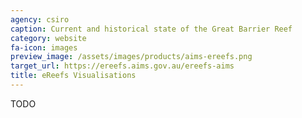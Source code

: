 ```yaml
---
agency: csiro
caption: Current and historical state of the Great Barrier Reef
category: website
fa-icon: images
preview_image: /assets/images/products/aims-ereefs.png
target_url: https://ereefs.aims.gov.au/ereefs-aims
title: eReefs Visualisations
---
```

TODO
